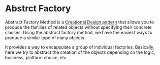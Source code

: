 # Abstrct Factory
Abstract Factory Method is a [Creational Design pattern](./../../CreationalPatterns/README.md) that allows you to produce the families of related objects without specifying their concrete classes. Using the abstract factory method, we have the easiest ways to produce a similar type of many objects. 

It provides a way to encapsulate a group of individual factories. Basically, here we try to abstract the creation of the objects depending on the logic, business, platform choice, etc.

